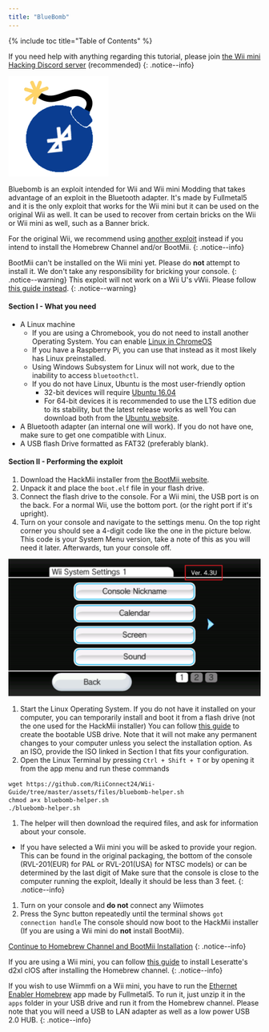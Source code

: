 ```yaml
---
title: "BlueBomb"
---
```


{% include toc title="Table of Contents" %}

If you need help with anything regarding this tutorial, please join [the Wii mini Hacking Discord server](https://discord.gg/6ryxnkS) (recommended)
{: .notice--info}

![BlueBomb](/images/bluebomb.png)

Bluebomb is an exploit intended for Wii and Wii mini Modding that takes advantage of an exploit in the Bluetooth adapter. It's made by Fullmetal5 and it is the only exploit that works for the Wii mini but it can be used on the original Wii as well. It can be used to recover from certain bricks on the Wii or Wii mini as well, such as a Banner brick.

For the original Wii, we recommend using [another exploit](/get-started) instead if you intend to install the Homebrew Channel and/or BootMii.
{: .notice--info}

BootMii can't be installed on the Wii mini yet. Please do **not** attempt to install it. We don't take any responsibility for bricking your console.
{: .notice--warning}
This exploit will not work on a Wii U's vWii. Please follow [this guide instead](https://wiiuguide.xyz/#/vwii/).
{: .notice--warning}

#### Section I - What you need
- A Linux machine
  - If you are using a Chromebook, you do not need to install another Operating System. You can enable [Linux in ChromeOS](https://support.google.com/chromebook/answer/9145439?hl=en)
  - If you have a Raspberry Pi, you can use that instead as it most likely has Linux preinstalled.
  - Using Windows Subsystem for Linux will not work, due to the inability to access `bluetoothctl`.
  - If you do not have Linux, Ubuntu is the most user-friendly option
    - 32-bit devices will require [Ubuntu 16.04](http://releases.ubuntu.com/16.04/)
    - For 64-bit devices it is recommended to use the LTS edition due to its stability, but the latest release works as well You can download both from the [Ubuntu website](https://ubuntu.com/download/desktop).
- A Bluetooth adapter (an internal one will work). If you do not have one, make sure to get one compatible with Linux.
- A USB flash Drive formatted as FAT32 (preferably blank).


#### Section II - Performing the exploit
1. Download the HackMii installer from [the BootMii website](https://bootmii.org/download/).
1. Unpack it and place the `boot.elf` file in your flash drive.
1. Connect the flash drive to the console. For a Wii mini, the USB port is on the back. For a normal Wii, use the bottom port. (or the right port if it's upright).
1. Turn on your console and navigate to the settings menu. On the top right corner you should see a 4-digit code like the one in the picture below. This code is your System Menu version, take a note of this as you will need it later. Afterwards, tun your console off.

![SystemMenuVersion](/images/Wii/SystemMenuVersion.png)

1. Start the Linux Operating System. If you do not have it installed on your computer, you can temporarily install and boot it from a flash drive (not the one used for the HackMii installer) You can follow [this guide](https://ubuntu.com/tutorials/tutorial-create-a-usb-stick-on-windows#1-overview) to create the bootable USB drive. Note that it will not make any permanent changes to your computer unless you select the installation option. As an ISO, provide  the ISO linked in Section I that fits your configuration.
1. Open the Linux Terminal by pressing `Ctrl + Shift + T` or by opening it from the app menu and run these commands
```
wget https://github.com/RiiConnect24/Wii-Guide/tree/master/assets/files/bluebomb-helper.sh
chmod a+x bluebomb-helper.sh
./bluebomb-helper.sh
```
1. The helper will then download the required files, and ask for information about your console.
  - If you have selected a Wii mini you will be asked to provide your region. This can be found in the original packaging, the bottom of the console (RVL-201(EUR) for PAL or RVL-201(USA) for NTSC models) or can be determined by the last digit of 
Make sure that the console is close to the computer running the exploit, Ideally it should be less than 3 feet.
{: .notice--info}

1. Turn on your console and **do not** connect any Wiimotes
1. Press the Sync button repeatedly until the terminal shows `got connection handle`
The console should now boot to the HackMii installer (If you are using a Wii mini do **not** install BootMii).

[Continue to Homebrew Channel and BootMii Installation](hbc)
{: .notice--info}

If you are using a Wii mini, you can follow [this guide](ciosmini) to install Leseratte's d2xl cIOS after installing the Homebrew channel.
{: .notice--info}

If you wish to use Wiimmfi on a Wii mini, you have to run the [Ethernet Enabler Homebrew](/assets/files/Wii_Mini_Ethernet_Enable.zip) app made by Fullmetal5. To run it, just unzip it in the `apps` folder in your USB drive and run it from the Homebrew channel. Please note that you will need a USB to LAN adapter as well as a low power USB 2.0 HUB.
{: .notice--info}
